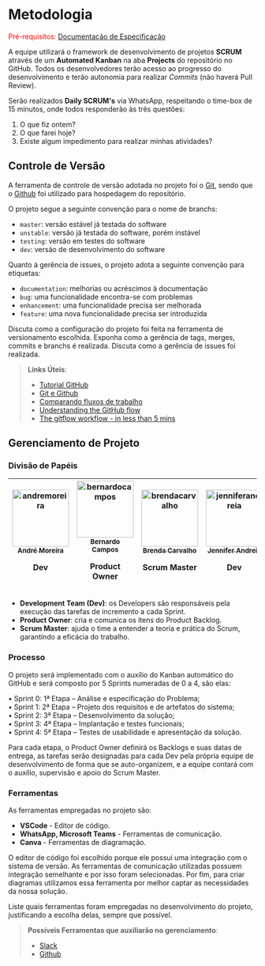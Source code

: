 
# Metodologia

<span style="color:red">Pré-requisitos: <a href="2-Especificação do Projeto.md"> Documentação de Especificação</a></span>

A equipe utilizará o framework de desenvolvimento de projetos **SCRUM** através de um **Automated Kanban** na aba **Projects** do repositório no GitHub. Todos os desenvolvedores terão acesso ao progresso do desenvolvimento e terão autonomia para realizar *Commits* (não haverá Pull Review).

Serão realizados **Daily SCRUM's** via WhatsApp, respeitando o time-box de 15 minutos, onde todos responderão às três questões: 
1. O que fiz ontem? 
2. O que farei hoje? 
3. Existe algum impedimento para realizar minhas atividades?

## Controle de Versão

A ferramenta de controle de versão adotada no projeto foi o
[Git](https://git-scm.com/), sendo que o [Github](https://github.com)
foi utilizado para hospedagem do repositório.

O projeto segue a seguinte convenção para o nome de branchs:

- `master`: versão estável já testada do software
- `unstable`: versão já testada do software, porém instável
- `testing`: versão em testes do software
- `dev`: versão de desenvolvimento do software

Quanto à gerência de issues, o projeto adota a seguinte convenção para
etiquetas:

- `documentation`: melhorias ou acréscimos à documentação
- `bug`: uma funcionalidade encontra-se com problemas
- `enhancement`: uma funcionalidade precisa ser melhorada
- `feature`: uma nova funcionalidade precisa ser introduzida

Discuta como a configuração do projeto foi feita na ferramenta de versionamento escolhida. Exponha como a gerência de tags, merges, commits e branchs é realizada. Discuta como a gerência de issues foi realizada.

> **Links Úteis**:
> - [Tutorial GitHub](https://guides.github.com/activities/hello-world/)
> - [Git e Github](https://www.youtube.com/playlist?list=PLHz_AreHm4dm7ZULPAmadvNhH6vk9oNZA)
>  - [Comparando fluxos de trabalho](https://www.atlassian.com/br/git/tutorials/comparing-workflows)
> - [Understanding the GitHub flow](https://guides.github.com/introduction/flow/)
> - [The gitflow workflow - in less than 5 mins](https://www.youtube.com/watch?v=1SXpE08hvGs)

## Gerenciamento de Projeto

### Divisão de Papéis

| [<img alt="andremoreira" src="https://github.com/Dande06.png?size=115" width="115"><br><sub>André Moreira</sub>](https://github.com/Dande06)<p>Dev</p> | [<img alt="bernardocampos" src="https://github.com/bernardocamps.png?size=115" width="115"><br><sub>Bernardo Campos</sub>](https://github.com/bernardocamps)<p>Product Owner</p>  | [<img alt="brendacarvalho" src="https://github.com/brendaccarvalho.png?size=115" width="115"><br><sub>Brenda Carvalho</sub>](https://github.com/brendaccarvalho)<p>Scrum Master</p>  | [<img alt="jenniferandreia" src="https://github.com/Jenniferandreia.png?size=115" width="115"><br><sub>Jennifer Andreia</sub>](https://github.com/Jenniferandreia)<p>Dev</p>  | [<img alt="marcospaulo" src="https://github.com/MaarcosP.png?size=115" width="115"><br><sub>Marcos Paulo</sub>](https://github.com/MaarcosP)<p>Dev</p>  | [<img alt="victorfeltrim" src="https://github.com/vihfeltrim.png?size=115" width="115"><br><sub>Victor Feltrim</sub>](https://github.com/vihfeltrim)<p>Dev</p>  |
| :---: |:---: |:---: |:---: |:---: |:---: |

- **Development Team (Dev)**: os Developers são responsáveis pela execução das tarefas de incremento a cada Sprint.
- **Product Owner**: cria e comunica os ítens do Product Backlog.
- **Scrum Master**: ajuda o time a entender a teoria e prática do Scrum, garantindo a eficácia do trabalho.

### Processo

O projeto será implementado com o auxílio do Kanban automático do GitHub e será composto por 5 Sprints numeradas de 0 a 4, são elas:

•	Sprint 0: 1ª Etapa – Análise e especificação do Problema; <br />
•	Sprint 1: 2ª Etapa – Projeto dos requisitos e de artefatos do sistema; <br />
•	Sprint 2: 3ª Etapa – Desenvolvimento da solução; <br />
•	Sprint 3: 4ª Etapa – Implantação e testes funcionais; <br />
•	Sprint 4: 5ª Etapa – Testes de usabilidade e apresentação da solução. <br />

Para cada etapa, o Product Owner definirá os Backlogs e suas datas de entrega, as tarefas serão designadas para cada Dev pela própria equipe de desenvolvimento de forma que se auto-organizem, e a equipe contará com o auxílio, supervisão e apoio do Scrum Master.


### Ferramentas

As ferramentas empregadas no projeto são:

- **VSCode** - Editor de código.
- **WhatsApp, Microsoft Teams** - Ferramentas de comunicação.
- **Canva** - Ferramentas de diagramação.

O editor de código foi escolhido porque ele possui uma integração com o
sistema de versão. As ferramentas de comunicação utilizadas possuem
integração semelhante e por isso foram selecionadas. Por fim, para criar
diagramas utilizamos essa ferramenta por melhor captar as
necessidades da nossa solução.

Liste quais ferramentas foram empregadas no desenvolvimento do projeto, justificando a escolha delas, sempre que possível.
 
> **Possíveis Ferramentas que auxiliarão no gerenciamento**: 
> - [Slack](https://slack.com/)
> - [Github](https://github.com/)
